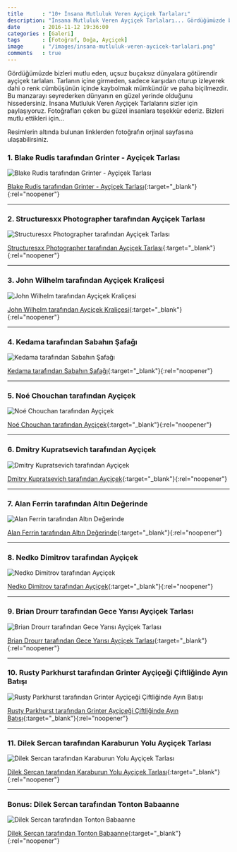 ```yaml
---
title      : "10+ İnsana Mutluluk Veren Ayçiçek Tarlaları"
description: "İnsana Mutluluk Veren Ayçiçek Tarlaları... Gördüğümüzde bizleri mutlu eden, uçsuz buçaksız dünyalara götürendir ayçiçek tarlaları."
date       : 2016-11-12 19:36:00
categories : [Galeri]
tags       : [Fotoğraf, Doğa, Ayçiçek]
image      : "/images/insana-mutluluk-veren-aycicek-tarlalari.png"
comments   : true
---
```


Gördüğümüzde bizleri mutlu eden, uçsuz buçaksız dünyalara götürendir ayçiçek tarlaları. Tarlanın içine girmeden, sadece karşıdan oturup izleyerek dahi o renk cümbüşünün içinde kaybolmak mümkündür ve paha biçilmezdir. Bu manzarayı seyrederken dünyanın en güzel yerinde olduğunu hissedersiniz. İnsana Mutluluk Veren Ayçiçek Tarlalarını sizler için paylaşıyoruz. Fotoğrafları çeken bu güzel insanlara teşekkür ederiz. Bizleri mutlu ettikleri için...

Resimlerin altında bulunan linklerden fotoğrafın orjinal sayfasına ulaşabilirsiniz. 

### 1. Blake Rudis tarafından Grinter - Ayçiçek Tarlası

![Blake Rudis tarafından Grinter - Ayçiçek Tarlası](https://ahmetcadirci.com.tr/images/galeri/insana-mutluluk-veren-aycicek-tarlalari-1.png "Blake Rudis tarafından Grinter - Ayçiçek Tarlası")

[Blake Rudis tarafından Grinter - Ayçiçek Tarlası](https://500px.com/photo/178541141/grinter-s-sunflower-farm-by-blake-rudis){:target="_blank"}{:rel="noopener"}

* * * 

### 2. Structuresxx Photographer tarafından Ayçiçek Tarlası

![Structuresxx Photographer tarafından Ayçiçek Tarlası](https://ahmetcadirci.com.tr/images/galeri/insana-mutluluk-veren-aycicek-tarlalari-2.png "Structuresxx Photographer tarafından Ayçiçek Tarlası")

[Structuresxx Photographer tarafından Ayçiçek Tarlası](https://500px.com/photo/112895605/sunflower-in-sunset-by-structuresxx-photographer){:target="_blank"}{:rel="noopener"}

* * * 

### 3. John Wilhelm tarafından Ayçiçek Kraliçesi

![John Wilhelm tarafından Ayçiçek Kraliçesi](https://ahmetcadirci.com.tr/images/galeri/insana-mutluluk-veren-aycicek-tarlalari-3.png "John Wilhelm tarafından Ayçiçek Kraliçesi")

[John Wilhelm tarafından Ayçiçek Kraliçesi](https://500px.com/photo/1269869/sunflower-queen-by-john-wilhelm-is-a-photoholic){:target="_blank"}{:rel="noopener"}

* * * 

### 4. Kedama tarafından Sabahın Şafağı

![Kedama tarafından Sabahın Şafağı](https://ahmetcadirci.com.tr/images/galeri/insana-mutluluk-veren-aycicek-tarlalari-4.png "Kedama tarafından Sabahın Şafağı")

[Kedama tarafından Sabahın Şafağı](https://500px.com/photo/86461023/morning-dawn-by-kedama){:target="_blank"}{:rel="noopener"}

* * * 

### 5. Noé Chouchan tarafından Ayçiçek

![Noé Chouchan tarafından Ayçiçek](https://ahmetcadirci.com.tr/images/galeri/insana-mutluluk-veren-aycicek-tarlalari-5.png "Noé Chouchan tarafından Ayçiçek")

[Noé Chouchan tarafından Ayçiçek](https://500px.com/photo/116234669/sunflower-field-by-no%C3%A9-chouchan){:target="_blank"}{:rel="noopener"}

* * * 

### 6. Dmitry Kupratsevich tarafından Ayçiçek

![Dmitry Kupratsevich tarafından Ayçiçek](https://ahmetcadirci.com.tr/images/galeri/insana-mutluluk-veren-aycicek-tarlalari-6.png "Dmitry Kupratsevich tarafından Ayçiçek")

[Dmitry Kupratsevich tarafından Ayçiçek](https://500px.com/photo/116469309/sunflowers-by-dmitry-kupratsevich){:target="_blank"}{:rel="noopener"}

* * * 

### 7. Alan Ferrin tarafından Altın Değerinde

![Alan Ferrin tarafından Altın Değerinde](https://ahmetcadirci.com.tr/images/galeri/insana-mutluluk-veren-aycicek-tarlalari-7.png "Alan Ferrin tarafından Altın Değerinde")

[Alan Ferrin tarafından Altın Değerinde](https://500px.com/photo/79550059/field-of-gold-by-alan-ferrin){:target="_blank"}{:rel="noopener"}

* * * 

### 8. Nedko Dimitrov tarafından Ayçiçek

![Nedko Dimitrov tarafından Ayçiçek](https://ahmetcadirci.com.tr/images/galeri/insana-mutluluk-veren-aycicek-tarlalari-8.png "Nedko Dimitrov tarafından Ayçiçek")

[Nedko Dimitrov tarafından Ayçiçek](https://500px.com/photo/116914227/sunflowers-by-nedko-dimitrov){:target="_blank"}{:rel="noopener"}

* * * 

### 9. Brian Drourr tarafından Gece Yarısı Ayçiçek Tarlası

![Brian Drourr tarafından Gece Yarısı Ayçiçek Tarlası](https://ahmetcadirci.com.tr/images/galeri/insana-mutluluk-veren-aycicek-tarlalari-9.png "Brian Drourr tarafından Gece Yarısı Ayçiçek Tarlası")

[Brian Drourr tarafından Gece Yarısı Ayçiçek Tarlası](https://500px.com/photo/81637623/midnight-sunii-by-brian-drourr){:target="_blank"}{:rel="noopener"}

* * * 

### 10. Rusty Parkhurst tarafından Grinter Ayçiçeği Çiftliğinde Ayın Batışı

![Rusty Parkhurst tarafından Grinter Ayçiçeği Çiftliğinde Ayın Batışı](https://ahmetcadirci.com.tr/images/galeri/insana-mutluluk-veren-aycicek-tarlalari-10.png "Rusty Parkhurst tarafından Grinter Ayçiçeği Çiftliğinde Ayın Batışı")

[Rusty Parkhurst tarafından Grinter Ayçiçeği Çiftliğinde Ayın Batışı](https://500px.com/photo/175349417/moonset-over-grinter-s-sunflower-farm-by-rusty-parkhurst){:target="_blank"}{:rel="noopener"}

* * * 

### 11. Dilek Sercan tarafından Karaburun Yolu Ayçiçek Tarlası

![Dilek Sercan tarafından Karaburun Yolu Ayçiçek Tarlası](https://ahmetcadirci.com.tr/images/galeri/insana-mutluluk-veren-aycicek-tarlalari-12.png "Dilek Sercan tarafından Karaburun Yolu Ayçiçek Tarlası")

[Dilek Sercan tarafından Karaburun Yolu Ayçiçek Tarlası](https://www.instagram.com/p/BIlD-gxh5z10vtiWmCbG48NwV3V2BxjXUYgv3A0/){:target="_blank"}{:rel="noopener"}

* * * 

### Bonus: Dilek Sercan tarafından Tonton Babaanne

![Dilek Sercan tarafından Tonton Babaanne](https://ahmetcadirci.com.tr/images/galeri/insana-mutluluk-veren-aycicek-tarlalari-11.png "Dilek Sercan tarafından Tonton Babaanne")

[Dilek Sercan tarafından Tonton Babaanne](https://www.instagram.com/p/BIlD-gxh5z10vtiWmCbG48NwV3V2BxjXUYgv3A0/){:target="_blank"}{:rel="noopener"}
